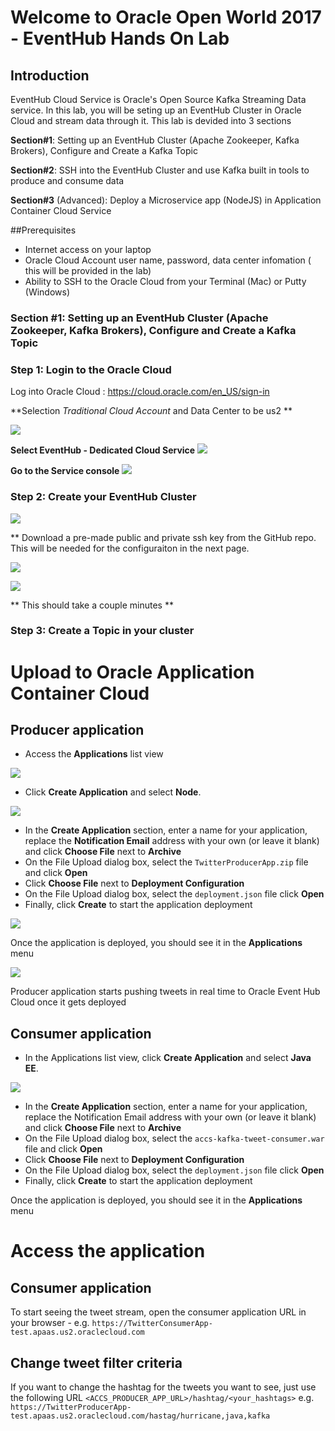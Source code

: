 # Welcome to Oracle Open World 2017 - EventHub Hands On Lab

## Introduction

EventHub Cloud Service is Oracle's Open Source Kafka Streaming Data service. In this lab, you will be seting up an EventHub Cluster in Oracle Cloud and stream data through it. This lab is devided into 3 sections

**Section#1**: Setting up an EventHub Cluster (Apache Zookeeper, Kafka Brokers), Configure and Create a Kafka Topic

**Section#2**: SSH into the EventHub Cluster and use Kafka built in tools to produce and consume data

**Section#3** (Advanced): Deploy a Microservice app (NodeJS) in Application Container Cloud Service

##Prerequisites
- Internet access on your laptop
- Oracle Cloud Account user name, password, data center infomation ( this will be provided in the lab)
- Ability to SSH to the Oracle Cloud from your Terminal (Mac) or Putty (Windows)


### Section #1: Setting up an EventHub Cluster (Apache Zookeeper, Kafka Brokers), Configure and Create a Kafka Topic

### Step 1: Login to the Oracle Cloud

Log into Oracle Cloud : https://cloud.oracle.com/en_US/sign-in

**Selection _Traditional Cloud Account_ and Data Center to be us2 **


![](images/cloudlogin.png)

**Select EventHub - Dedicated Cloud Service**
![](images/dashboard.png)


**Go to the Service console**
![](images/serviceconsole.png)

### Step 2: Create your EventHub Cluster

![](images/createCluster.png)

** Download a pre-made public and private ssh key from the GitHub repo. This will be needed for the configuraiton in the next page.

![](images/configureClusterandCreate.png)

![](images/clustercreated.png)

** This should take a couple minutes **

### Step 3: Create a Topic in your cluster


# Upload to Oracle Application Container Cloud

## Producer application

- Access the **Applications** list view

![](images/accs_create_app_1.jpg)

- Click **Create Application** and select **Node**.

![](images/accs_create_app_node.jpg)

- In the **Create Application** section, enter a name for your application, replace the **Notification Email** address with your own (or leave it blank) and click **Choose File** next to **Archive**
- On the File Upload dialog box, select the `TwitterProducerApp.zip` file and click **Open**
- Click **Choose File** next to **Deployment Configuration**
- On the File Upload dialog box, select the `deployment.json` file click **Open**
- Finally, click **Create** to start the application deployment

![](images/accs_create_app_2.jpg)

Once the application is deployed, you should see it in the **Applications** menu

![](images/accs-deployed-app.jpg)


Producer application starts pushing tweets in real time to Oracle Event Hub Cloud once it gets deployed

## Consumer application

- In the Applications list view, click **Create Application** and select **Java EE**.

![](images/accs_create_app_javaee.jpg)

- In the **Create Application** section, enter a name for your application, replace the Notification Email address with your own (or leave it blank) and click **Choose File** next to **Archive**
- On the File Upload dialog box, select the `accs-kafka-tweet-consumer.war` file and click **Open**
- Click **Choose File** next to **Deployment Configuration**
- On the File Upload dialog box, select the `deployment.json` file click **Open**
- Finally, click **Create** to start the application deployment

Once the application is deployed, you should see it in the **Applications** menu

# Access the application

## Consumer application

To start seeing the tweet stream, open the consumer application URL in your browser - e.g. `https://TwitterConsumerApp-test.apaas.us2.oraclecloud.com`

## Change tweet filter criteria

If you want to change the hashtag for the tweets you want to see, just use the following URL `<ACCS_PRODUCER_APP_URL>/hashtag/<your_hashtags>` e.g. `https://TwitterProducerApp-test.apaas.us2.oraclecloud.com/hastag/hurricane,java,kafka`

